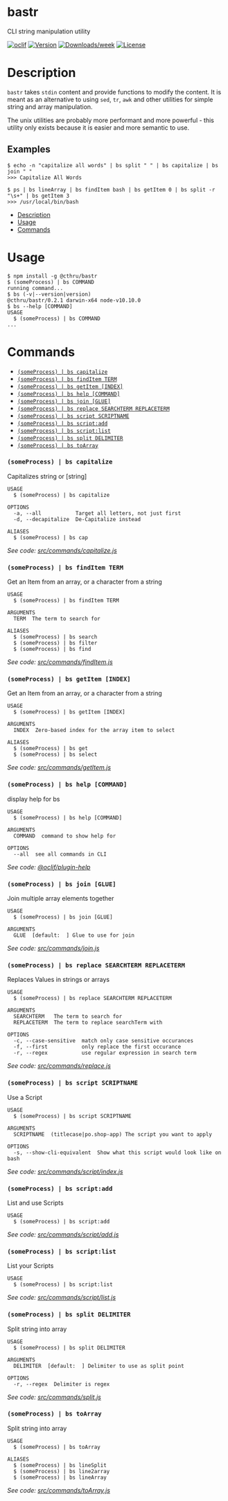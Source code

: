 bastr
=====

CLI string manipulation utility

[![oclif](https://img.shields.io/badge/cli-oclif-brightgreen.svg)](https://oclif.io)
[![Version](https://img.shields.io/npm/v/@cthru/bastr.svg)](https://npmjs.org/package/@cthru/bastr)
[![Downloads/week](https://img.shields.io/npm/dw/@cthru/bastr.svg)](https://npmjs.org/package/@cthru/bastr)
[![License](https://img.shields.io/npm/l/@cthru/bastr.svg)](https://github.com/nemesarial/bastr/blob/master/package.json)

# Description
`bastr` takes `stdin` content and provide functions to modify the content. It is
meant as an alternative to using `sed`, `tr`, `awk` and other utilities for
simple string and array manipulation.

The unix utilities are probably more performant and more powerful - this utility
only exists because it is easier and more semantic to use.

## Examples

```sh-session
$ echo -n "capitalize all words" | bs split " " | bs capitalize | bs join " "
>>> Capitalize All Words
```
```sh-session
$ ps | bs lineArray | bs findItem bash | bs getItem 0 | bs split -r "\s+" | bs getItem 3
>>> /usr/local/bin/bash
```


<!-- toc -->
* [Description](#description)
* [Usage](#usage)
* [Commands](#commands)
<!-- tocstop -->
# Usage
<!-- usage -->
```sh-session
$ npm install -g @cthru/bastr
$ (someProcess) | bs COMMAND
running command...
$ bs (-v|--version|version)
@cthru/bastr/0.2.1 darwin-x64 node-v10.10.0
$ bs --help [COMMAND]
USAGE
  $ (someProcess) | bs COMMAND
...
```
<!-- usagestop -->
# Commands
<!-- commands -->
* [`(someProcess) | bs capitalize`](#someprocess--bs-capitalize)
* [`(someProcess) | bs findItem TERM`](#someprocess--bs-finditem-term)
* [`(someProcess) | bs getItem [INDEX]`](#someprocess--bs-getitem-index)
* [`(someProcess) | bs help [COMMAND]`](#someprocess--bs-help-command)
* [`(someProcess) | bs join [GLUE]`](#someprocess--bs-join-glue)
* [`(someProcess) | bs replace SEARCHTERM REPLACETERM`](#someprocess--bs-replace-searchterm-replaceterm)
* [`(someProcess) | bs script SCRIPTNAME`](#someprocess--bs-script-scriptname)
* [`(someProcess) | bs script:add`](#someprocess--bs-scriptadd)
* [`(someProcess) | bs script:list`](#someprocess--bs-scriptlist)
* [`(someProcess) | bs split DELIMITER`](#someprocess--bs-split-delimiter)
* [`(someProcess) | bs toArray`](#someprocess--bs-toarray)

### `(someProcess) | bs capitalize`

Capitalizes string or [string]

```
USAGE
  $ (someProcess) | bs capitalize

OPTIONS
  -a, --all           Target all letters, not just first
  -d, --decapitalize  De-Capitalize instead

ALIASES
  $ (someProcess) | bs cap
```

_See code: [src/commands/capitalize.js](https://github.com/nemesarial/bastr/blob/v0.2.1/src/commands/capitalize.js)_

### `(someProcess) | bs findItem TERM`

Get an Item from an array, or a character from a string

```
USAGE
  $ (someProcess) | bs findItem TERM

ARGUMENTS
  TERM  The term to search for

ALIASES
  $ (someProcess) | bs search
  $ (someProcess) | bs filter
  $ (someProcess) | bs find
```

_See code: [src/commands/findItem.js](https://github.com/nemesarial/bastr/blob/v0.2.1/src/commands/findItem.js)_

### `(someProcess) | bs getItem [INDEX]`

Get an Item from an array, or a character from a string

```
USAGE
  $ (someProcess) | bs getItem [INDEX]

ARGUMENTS
  INDEX  Zero-based index for the array item to select

ALIASES
  $ (someProcess) | bs get
  $ (someProcess) | bs select
```

_See code: [src/commands/getItem.js](https://github.com/nemesarial/bastr/blob/v0.2.1/src/commands/getItem.js)_

### `(someProcess) | bs help [COMMAND]`

display help for bs

```
USAGE
  $ (someProcess) | bs help [COMMAND]

ARGUMENTS
  COMMAND  command to show help for

OPTIONS
  --all  see all commands in CLI
```

_See code: [@oclif/plugin-help](https://github.com/oclif/plugin-help/blob/v2.1.6/src/commands/help.ts)_

### `(someProcess) | bs join [GLUE]`

Join multiple array elements together

```
USAGE
  $ (someProcess) | bs join [GLUE]

ARGUMENTS
  GLUE  [default:  ] Glue to use for join
```

_See code: [src/commands/join.js](https://github.com/nemesarial/bastr/blob/v0.2.1/src/commands/join.js)_

### `(someProcess) | bs replace SEARCHTERM REPLACETERM`

Replaces Values in strings or arrays

```
USAGE
  $ (someProcess) | bs replace SEARCHTERM REPLACETERM

ARGUMENTS
  SEARCHTERM   The term to search for
  REPLACETERM  The term to replace searchTerm with

OPTIONS
  -c, --case-sensitive  match only case sensitive occurances
  -f, --first           only replace the first occurance
  -r, --regex           use regular expression in search term
```

_See code: [src/commands/replace.js](https://github.com/nemesarial/bastr/blob/v0.2.1/src/commands/replace.js)_

### `(someProcess) | bs script SCRIPTNAME`

Use a Script

```
USAGE
  $ (someProcess) | bs script SCRIPTNAME

ARGUMENTS
  SCRIPTNAME  (titlecase|po.shop-app) The script you want to apply

OPTIONS
  -s, --show-cli-equivalent  Show what this script would look like on bash
```

_See code: [src/commands/script/index.js](https://github.com/nemesarial/bastr/blob/v0.2.1/src/commands/script/index.js)_

### `(someProcess) | bs script:add`

List and use Scripts

```
USAGE
  $ (someProcess) | bs script:add
```

_See code: [src/commands/script/add.js](https://github.com/nemesarial/bastr/blob/v0.2.1/src/commands/script/add.js)_

### `(someProcess) | bs script:list`

List your Scripts

```
USAGE
  $ (someProcess) | bs script:list
```

_See code: [src/commands/script/list.js](https://github.com/nemesarial/bastr/blob/v0.2.1/src/commands/script/list.js)_

### `(someProcess) | bs split DELIMITER`

Split string into array

```
USAGE
  $ (someProcess) | bs split DELIMITER

ARGUMENTS
  DELIMITER  [default:  ] Delimiter to use as split point

OPTIONS
  -r, --regex  Delimiter is regex
```

_See code: [src/commands/split.js](https://github.com/nemesarial/bastr/blob/v0.2.1/src/commands/split.js)_

### `(someProcess) | bs toArray`

Split string into array

```
USAGE
  $ (someProcess) | bs toArray

ALIASES
  $ (someProcess) | bs lineSplit
  $ (someProcess) | bs line2array
  $ (someProcess) | bs lineArray
```

_See code: [src/commands/toArray.js](https://github.com/nemesarial/bastr/blob/v0.2.1/src/commands/toArray.js)_
<!-- commandsstop -->
